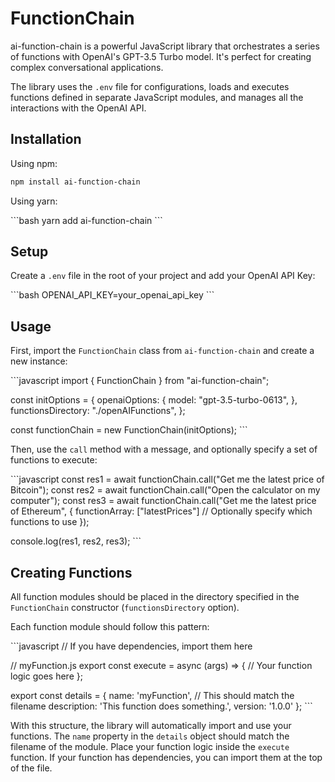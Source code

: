 # FunctionChain

ai-function-chain is a powerful JavaScript library that orchestrates a series of functions with OpenAI's GPT-3.5 Turbo model. It's perfect for creating complex conversational applications.

The library uses the `.env` file for configurations, loads and executes functions defined in separate JavaScript modules, and manages all the interactions with the OpenAI API.

## Installation

Using npm:

```bash
npm install ai-function-chain
```

Using yarn:

\`\`\`bash
yarn add ai-function-chain
\`\`\`

## Setup

Create a `.env` file in the root of your project and add your OpenAI API Key:

\`\`\`bash
OPENAI_API_KEY=your_openai_api_key
\`\`\`

## Usage

First, import the `FunctionChain` class from `ai-function-chain` and create a new instance:

\`\`\`javascript
import { FunctionChain } from "ai-function-chain";

const initOptions = {
  openaiOptions: {
    model: "gpt-3.5-turbo-0613",
  },
  functionsDirectory: "./openAIFunctions",
};

const functionChain = new FunctionChain(initOptions);
\`\`\`

Then, use the `call` method with a message, and optionally specify a set of functions to execute:

\`\`\`javascript
const res1 = await functionChain.call("Get me the latest price of Bitcoin");
const res2 = await functionChain.call("Open the calculator on my computer");
const res3 = await functionChain.call("Get me the latest price of Ethereum", {
  functionArray: ["latestPrices"] // Optionally specify which functions to use
});

console.log(res1, res2, res3);
\`\`\`

## Creating Functions

All function modules should be placed in the directory specified in the `FunctionChain` constructor (`functionsDirectory` option). 

Each function module should follow this pattern:

\`\`\`javascript
// If you have dependencies, import them here

// myFunction.js
export const execute = async (args) => {
  // Your function logic goes here
};

export const details = {
  name: 'myFunction', // This should match the filename
  description: 'This function does something.',
  version: '1.0.0'
};
\`\`\`

With this structure, the library will automatically import and use your functions. The `name` property in the `details` object should match the filename of the module. Place your function logic inside the `execute` function. If your function has dependencies, you can import them at the top of the file.
